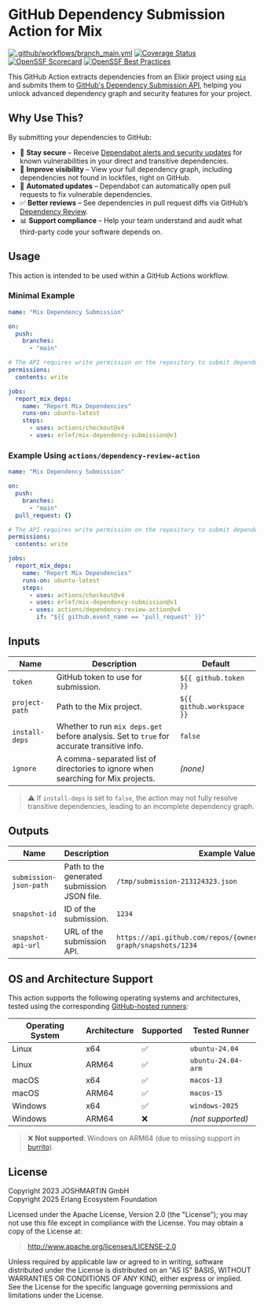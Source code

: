 # GitHub Dependency Submission Action for Mix

[![.github/workflows/branch_main.yml](https://github.com/erlef/mix-dependency-submission/actions/workflows/branch_main.yml/badge.svg)](https://github.com/erlef/mix-dependency-submission/actions/workflows/branch_main.yml)
[![Coverage Status](https://coveralls.io/repos/github/erlef/mix-dependency-submission/badge.svg?branch=main)](https://coveralls.io/github/erlef/mix-dependency-submission?branch=main)
[![OpenSSF Scorecard](https://api.scorecard.dev/projects/github.com/erlef/mix-dependency-submission/badge)](https://scorecard.dev/viewer/?uri=github.com/erlef/mix-dependency-submission)
[![OpenSSF Best Practices](https://www.bestpractices.dev/projects/10438/badge)](https://www.bestpractices.dev/projects/10438)

This GitHub Action extracts dependencies from an Elixir project using
[`mix`](https://hexdocs.pm/mix) and submits them to
[GitHub's Dependency Submission API](https://docs.github.com/en/rest/dependency-graph/dependency-submission),
helping you unlock advanced dependency graph and security features for your
project.

## Why Use This?

By submitting your dependencies to GitHub:

- 🔐 **Stay secure** – Receive
  [Dependabot alerts and security updates](https://docs.github.com/en/code-security/dependabot/dependabot-alerts) for
  known vulnerabilities in your direct and transitive dependencies.
- 🔎 **Improve visibility** – View your full dependency graph, including
  dependencies not found in lockfiles, right on GitHub.
- 🔁 **Automated updates** – Dependabot can automatically open pull requests to
  fix vulnerable dependencies.
- ✅ **Better reviews** – See dependencies in pull request diffs via GitHub’s
  [Dependency Review](https://docs.github.com/en/code-security/supply-chain-security/understanding-your-software-supply-chain/about-dependency-review).
- 📊 **Support compliance** – Help your team understand and audit what
  third-party code your software depends on.

## Usage

This action is intended to be used within a GitHub Actions workflow.

### Minimal Example

```yaml
name: "Mix Dependency Submission"

on:
  push:
    branches:
      - "main"

# The API requires write permission on the repository to submit dependencies
permissions:
  contents: write

jobs:
  report_mix_deps:
    name: "Report Mix Dependencies"
    runs-on: ubuntu-latest
    steps:
      - uses: actions/checkout@v4
      - uses: erlef/mix-dependency-submission@v1
```

### Example Using `actions/dependency-review-action`

```yaml
name: "Mix Dependency Submission"

on:
  push:
    branches:
      - "main"
  pull_request: {}

# The API requires write permission on the repository to submit dependencies
permissions:
  contents: write

jobs:
  report_mix_deps:
    name: "Report Mix Dependencies"
    runs-on: ubuntu-latest
    steps:
      - uses: actions/checkout@v4
      - uses: erlef/mix-dependency-submission@v1
      - uses: actions/dependency-review-action@v4
        if: "${{ github.event_name == 'pull_request' }}"
```

## Inputs

| Name           | Description                                                                                 | Default                     |
|----------------|---------------------------------------------------------------------------------------------|-----------------------------|
| `token`        | GitHub token to use for submission.                                                         | `${{ github.token }}`       |
| `project-path` | Path to the Mix project.                                                                    | `${{ github.workspace }}`   |
| `install-deps` | Whether to run `mix deps.get` before analysis. Set to `true` for accurate transitive info.  | `false`                     |
| `ignore`       | A comma-separated list of directories to ignore when searching for Mix projects.            | *(none)*                    |

> ⚠️ If `install-deps` is set to `false`, the action may not fully resolve transitive dependencies, leading to an incomplete dependency graph.

## Outputs

| Name                   | Description                                 | Example Value                                                                 |
|------------------------|---------------------------------------------|-------------------------------------------------------------------------------|
| `submission-json-path` | Path to the generated submission JSON file. | `/tmp/submission-213124323.json`                                              |
| `snapshot-id`        | ID of the submission.                       | `1234`                                                                        |
| `snapshot-api-url`   | URL of the submission API.                  | `https://api.github.com/repos/{owner}/{repo}/dependency-graph/snapshots/1234` |

## OS and Architecture Support

This action supports the following operating systems and architectures, tested using the corresponding
[GitHub-hosted runners](https://docs.github.com/en/actions/using-github-hosted-runners/using-github-hosted-runners/about-github-hosted-runners#supported-runners-and-hardware-resources):

| Operating System | Architecture | Supported | Tested Runner         |
|------------------|--------------|-----------|------------------------|
| Linux            | x64          | ✅        | `ubuntu-24.04`         |
| Linux            | ARM64        | ✅        | `ubuntu-24.04-arm`     |
| macOS            | x64          | ✅        | `macos-13`             |
| macOS            | ARM64        | ✅        | `macos-15`             |
| Windows          | x64          | ✅        | `windows-2025`         |
| Windows          | ARM64        | ❌        | *(not supported)*      |

> ❌ **Not supported**: Windows on ARM64 (due to missing support in
[burrito](https://github.com/burrito-elixir/burrito)).

## License

Copyright 2023 JOSHMARTIN GmbH  
Copyright 2025 Erlang Ecosystem Foundation

  Licensed under the Apache License, Version 2.0 (the "License");
  you may not use this file except in compliance with the License.
  You may obtain a copy of the License at:

  > <http://www.apache.org/licenses/LICENSE-2.0>

  Unless required by applicable law or agreed to in writing, software
  distributed under the License is distributed on an "AS IS" BASIS,
  WITHOUT WARRANTIES OR CONDITIONS OF ANY KIND, either express or implied.
  See the License for the specific language governing permissions and
  limitations under the License.

